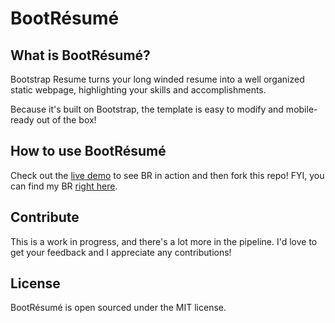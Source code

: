 BootRésumé
==========

What is BootRésumé?
-------------------
Bootstrap Resume turns your long winded resume into a well organized static webpage, highlighting your skills and accomplishments.

Because it's built on Bootstrap, the template is easy to modify and mobile-ready out of the box!

How to use BootRésumé
---------------------
Check out the <a href="http://nealrs.github.io/BootResume">live demo</a> to see BR in action and then fork this repo! FYI, you can find my BR <a href = "http://nealshyam.com">right here</a>.

Contribute
------------
This is a work in progress, and there's a lot more in the pipeline. I'd love to get your feedback and I appreciate any contributions!

License
-------
BootRésumé is open sourced under the MIT license.
